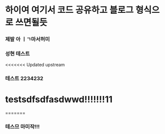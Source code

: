 # 하이여 여기서 코드 공유하고 블로그 형식으로 쓰면될듯
### 제발 아 ㅣㄱ마서허미
### 성현 테스트
<<<<<<< Updated upstream
### 테스트 2234232

# testsdfsdfasdwwd!!!!!!!11
=======


### 테스므 마미작!!!
